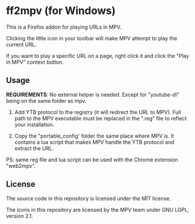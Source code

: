 ff2mpv (for Windows)
======

This is a Firefox addon for playing URLs in MPV.

Clicking the little icon in your toolbar will make MPV attempt to play the current URL.

If you want to play a specific URL on a page, right click it and click the "Play in MPV"
context button.

## Usage

**REQUIREMENTS**: No external helper is needed. Except for "youtube-dl" being on the same folder as mpv.

1. Add YTB protocol to the registry (it will redirect the URL to MPV). Full path to the MPV executable must be replaced in the ".reg" file to reflect your installation.

2. Copy the "portable_config' folder the same place where MPV is. It contains a lua script that makes MPV handle the YTB protocol and extract the URL.

PS: same reg file and lua script can be used with the Chrome extension "web2mpv".

## License

The source code in this repository is licensed under the MIT license.

The icons in this repository are licensed by the MPV team under GNU LGPL, version 2.1.
